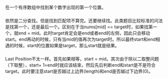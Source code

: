 在一个有序数组中找到某个数字出现的第一个位置。
###
依然是二分查找。但是找到匹配项不算完。还要继续找。此类题目比较标准的问法是找第一个，还是最后一个。区别在于当nums[mid] == target时，如果找第一个，就end = mid。此时target肯定会是end或者end的左侧，因此只会移动start。end再动的时候，只有当mid的值再次为target时。所以最终start和end相遇的时候，start的位置如果是target，那么start就是结果。
###
Last Position不太一样。首先如果相等，start = mid。其次由于除以二取整问题（下取整），start+ 1=end时就应该结束，然后先后判断end和start是不是符合target。此时要注意start是否越过上边界(length)和end是否越过下边界(0)。
